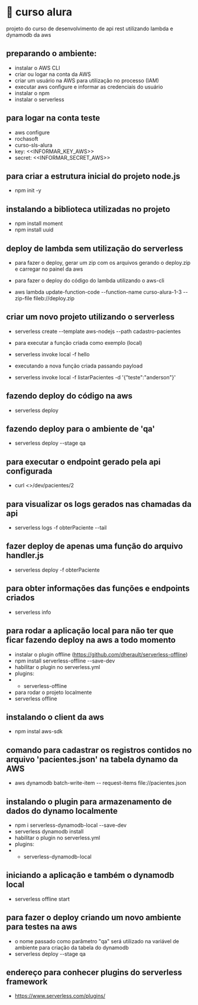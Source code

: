 # 📗 curso alura
projeto do curso de desenvolvimento de api rest utilizando lambda e dynamodb da aws

## preparando o ambiente:
*  instalar o AWS CLI
*  criar ou logar na conta da AWS
*  criar um usuário na AWS para utilização no processo (IAM)
*  executar aws configure e informar as credenciais do usuário
*  instalar o npm
*  instalar o serverless

## para logar na conta teste 
*  aws configure 
*  rochasoft
*  curso-sls-alura
*  key: <<INFORMAR_KEY_AWS>>
*  secret: <<INFORMAR_SECRET_AWS>>

## para criar a estrutura inicial do projeto node.js
*  npm init -y

## instalando a biblioteca utilizadas no projeto
*  npm install moment
*  npm install uuid

## deploy de lambda sem utilização do serverless
*  para fazer o deploy, gerar um zip com os arquivos gerando o deploy.zip e carregar no painel da aws
  
*  para fazer o deploy do código do lambda utilizando o aws-cli
*  aws lambda update-function-code --function-name curso-alura-1-3 --zip-file fileb://deploy.zip

## criar um novo projeto utilizando o serverless
*  serverless create --template aws-nodejs --path cadastro-pacientes
  
*  para executar a função criada como exemplo (local)
*  serverless invoke local -f hello

*  executando a nova função criada passando payload
*  serverless invoke local -f listarPacientes -d '{"teste":"anderson"}'

## fazendo deploy do código na aws
*  serverless deploy

## fazendo deploy para o ambiente de 'qa'
*  serverless deploy --stage qa

## para executar o endpoint gerado pela api configurada
*  curl <<endpoint>>/dev/pacientes/2

## para visualizar os logs gerados nas chamadas da api
*  serverless logs -f obterPaciente --tail

## fazer deploy de apenas uma função do arquivo handler.js
*  serverless deploy -f obterPaciente

## para obter informações das funções e endpoints criados
*  serverless info

## para rodar a aplicação local para não ter que ficar fazendo deploy na aws a todo momento
*  instalar o plugin offline (https://github.com/dherault/serverless-offline)
*  npm install serverless-offline --save-dev
*  habilitar o plugin no serverless.yml
*    plugins:
*    - serverless-offline
*  para rodar o projeto localmente
*    serverless offline

## instalando o client da aws
*  npm instal aws-sdk 

## comando para cadastrar os registros contidos no arquivo 'pacientes.json' na tabela dynamo da AWS
*  aws dynamodb batch-write-item -- request-items file://pacientes.json

## instalando o plugin para armazenamento de dados do dynamo localmente
*  npm i serverless-dynamodb-local --save-dev
*  serverless dynamodb install
*  habilitar o plugin no serverless.yml
*    plugins:
*    - serverless-dynamodb-local
  
## iniciando a aplicação e também o dynamodb local
*  serverless offline start

## para fazer o deploy criando um novo ambiente para testes na aws
*  o nome passado como parâmetro "qa" será utilizado na variável de ambiente para criação da tabela do dynamodb
*  serverless deploy --stage qa

## endereço para conhecer plugins do serverless framework
*  https://www.serverless.com/plugins/





